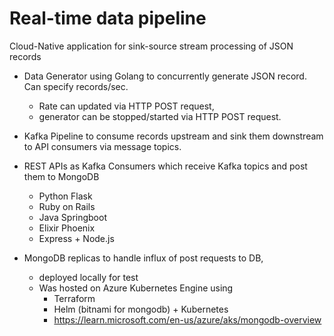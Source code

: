 # Real-time data pipeline

Cloud-Native application for sink-source stream processing of JSON records
- Data Generator using Golang to concurrently generate JSON record. Can specify records/sec.
  - Rate can updated via HTTP POST request,
  - generator can be stopped/started via HTTP POST request.

- Kafka Pipeline to consume records upstream and sink them downstream to API consumers via message topics.
  
- REST APIs as Kafka Consumers which receive Kafka topics and post them to MongoDB
  - Python Flask
  - Ruby on Rails
  - Java Springboot
  - Elixir Phoenix
  - Express + Node.js
    
- MongoDB replicas to handle influx of post requests to DB,
  - deployed locally for test
  -   Was hosted on Azure Kubernetes Engine using
      - Terraform
      - Helm (bitnami for mongodb) + Kubernetes
      - https://learn.microsoft.com/en-us/azure/aks/mongodb-overview
